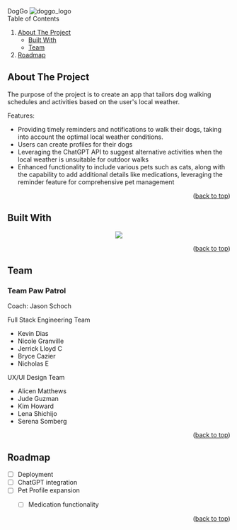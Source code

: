 <!-- PROJECT LOGO -->
<div>
  DogGo
  <img src="https://github.com/ngran4/DogGo-fe/assets/105724406/73fc661b-fe40-4b42-8f4b-38014990693c" alt="doggo_logo">
</div>


<!-- TABLE OF CONTENTS -->
<div>
  <summary>Table of Contents</summary>
  <ol>
    <li>
      <a href="#about-the-project">About The Project</a>
      <ul>
        <li><a href="#built-with">Built With</a></li>
        <li><a href="#team">Team</a></li>
      </ul>
    </li>
    <li>
      <a href="#roadmap">Roadmap</a>
    </li>
  </ol>
</div>

<!--ABOUT THE PROJECT-->
## About The Project

The purpose of the project is to create an app that tailors dog walking schedules and activities based on the user's local weather. 

Features:
<ul>
  <li>Providing timely reminders and notifications to walk their dogs, taking into account the optimal local weather conditions.</li>
  <li>Users can create profiles for their dogs</li>
  <li>Leveraging the ChatGPT API to suggest alternative activities when the local weather is unsuitable for outdoor walks</li>
  <li>Enhanced functionality to include various pets such as cats, along with the capability to add additional details like medications, leveraging the reminder feature for comprehensive pet management</li>
</ul>

<p align="right">(<a href="#readme-top">back to top</a>)</p>

## Built With 

<p align="center">
  <a href="https://skillicons.dev">
    <img src="https://skillicons.dev/icons?i=css,js,mongodb,react,express,nodejs" />
  </a>
</p>

<p align="right">(<a href="#readme-top">back to top</a>)</p>

## Team 
<h3>Team Paw Patrol</h3>
<p>Coach: Jason Schoch</p>
<p>
  <p>Full Stack Engineering Team</p>
  <ul>
    <li>Kevin Dias</li>
    <li>Nicole Granville</li>
    <li>Jerrick Lloyd C</li>
    <li>Bryce Cazier</li>
    <li>Nicholas E</li>
  </ul>
</p>

<p>
  <p>UX/UI Design Team</p>
  <ul>
    <li>Alicen Matthews</li>
    <li>Jude Guzman</li>
    <li>Kim Howard</li>
    <li>Lena Shichijo</li>
    <li>Serena Somberg</li>
  </ul>
</p>

<p align="right">(<a href="#readme-top">back to top</a>)</p>

## Roadmap

- [ ] Deployment
- [ ] ChatGPT integration
- [ ] Pet Profile expansion
    - [ ] Medication functionality
     

<p align="right">(<a href="#readme-top">back to top</a>)</p>


